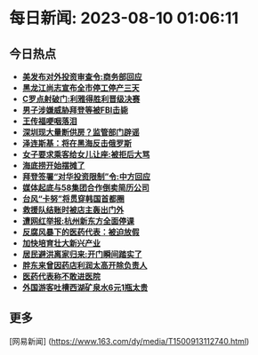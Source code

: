 
# 每日新闻: 2023-08-10 01:06:11
## 今日热点

- **[美发布对外投资审查令:商务部回应](https://www.163.com/search?keyword=%E7%BE%8E%E5%8F%91%E5%B8%83%E5%AF%B9%E5%A4%96%E6%8A%95%E8%B5%84%E5%AE%A1%E6%9F%A5%E4%BB%A4+%E5%95%86%E5%8A%A1%E9%83%A8%E5%9B%9E%E5%BA%94)**
- **[黑龙江尚志宣布全市停工停产三天](https://www.163.com/search?keyword=%E9%BB%91%E9%BE%99%E6%B1%9F%E5%B0%9A%E5%BF%97%E5%AE%A3%E5%B8%83%E5%85%A8%E5%B8%82%E5%81%9C%E5%B7%A5%E5%81%9C%E4%BA%A7%E4%B8%89%E5%A4%A9)**
- **[C罗点射破门:利雅得胜利晋级决赛](https://www.163.com/search?keyword=C%E7%BD%97%E7%82%B9%E5%B0%84%E7%A0%B4%E9%97%A8+%E5%88%A9%E9%9B%85%E5%BE%97%E8%83%9C%E5%88%A9%E6%99%8B%E7%BA%A7%E5%86%B3%E8%B5%9B)**
- **[男子涉嫌威胁拜登等被FBI击毙](https://www.163.com/search?keyword=%E7%94%B7%E5%AD%90%E6%B6%89%E5%AB%8C%E5%A8%81%E8%83%81%E6%8B%9C%E7%99%BB%E7%AD%89%E8%A2%ABFBI%E5%87%BB%E6%AF%99)**
- **[王传福哽咽落泪](https://www.163.com/search?keyword=%E7%8E%8B%E4%BC%A0%E7%A6%8F%E5%93%BD%E5%92%BD%E8%90%BD%E6%B3%AA)**
- **[深圳现大量断供房？监管部门辟谣](https://www.163.com/search?keyword=%E6%B7%B1%E5%9C%B3%E7%8E%B0%E5%A4%A7%E9%87%8F%E6%96%AD%E4%BE%9B%E6%88%BF%EF%BC%9F%E7%9B%91%E7%AE%A1%E9%83%A8%E9%97%A8%E8%BE%9F%E8%B0%A3)**
- **[泽连斯基：将在黑海反击俄罗斯](https://www.163.com/search?keyword=%E6%B3%BD%E8%BF%9E%E6%96%AF%E5%9F%BA%EF%BC%9A%E5%B0%86%E5%9C%A8%E9%BB%91%E6%B5%B7%E5%8F%8D%E5%87%BB%E4%BF%84%E7%BD%97%E6%96%AF)**
- **[女子要求乘客给女儿让座:被拒后大骂](https://www.163.com/search?keyword=%E5%A5%B3%E5%AD%90%E8%A6%81%E6%B1%82%E4%B9%98%E5%AE%A2%E7%BB%99%E5%A5%B3%E5%84%BF%E8%AE%A9%E5%BA%A7+%E8%A2%AB%E6%8B%92%E5%90%8E%E5%A4%A7%E9%AA%82)**
- **[海底捞开始摆摊了](https://www.163.com/search?keyword=%E6%B5%B7%E5%BA%95%E6%8D%9E%E5%BC%80%E5%A7%8B%E6%91%86%E6%91%8A%E4%BA%86)**
- **[拜登签署“对华投资限制”令:中方回应](https://www.163.com/search?keyword=%E6%8B%9C%E7%99%BB%E7%AD%BE%E7%BD%B2%E2%80%9C%E5%AF%B9%E5%8D%8E%E6%8A%95%E8%B5%84%E9%99%90%E5%88%B6%E2%80%9D%E4%BB%A4+%E4%B8%AD%E6%96%B9%E5%9B%9E%E5%BA%94)**
- **[媒体起底与58集团合作倒卖简历公司](https://www.163.com/search?keyword=%E5%AA%92%E4%BD%93%E8%B5%B7%E5%BA%95%E4%B8%8E58%E9%9B%86%E5%9B%A2%E5%90%88%E4%BD%9C%E5%80%92%E5%8D%96%E7%AE%80%E5%8E%86%E5%85%AC%E5%8F%B8)**
- **[台风“卡努”将贯穿韩国首都圈](https://www.163.com/search?keyword=%E5%8F%B0%E9%A3%8E%E2%80%9C%E5%8D%A1%E5%8A%AA%E2%80%9D%E5%B0%86%E8%B4%AF%E7%A9%BF%E9%9F%A9%E5%9B%BD%E9%A6%96%E9%83%BD%E5%9C%88)**
- **[救援队结账时被店主轰出门外](https://www.163.com/search?keyword=%E6%95%91%E6%8F%B4%E9%98%9F%E7%BB%93%E8%B4%A6%E6%97%B6%E8%A2%AB%E5%BA%97%E4%B8%BB%E8%BD%B0%E5%87%BA%E9%97%A8%E5%A4%96)**
- **[遭网红举报:杭州新东方全面停课](https://www.163.com/search?keyword=%E9%81%AD%E7%BD%91%E7%BA%A2%E4%B8%BE%E6%8A%A5+%E6%9D%AD%E5%B7%9E%E6%96%B0%E4%B8%9C%E6%96%B9%E5%85%A8%E9%9D%A2%E5%81%9C%E8%AF%BE)**
- **[反腐风暴下的医药代表：被迫放假](https://www.163.com/search?keyword=%E5%8F%8D%E8%85%90%E9%A3%8E%E6%9A%B4%E4%B8%8B%E7%9A%84%E5%8C%BB%E8%8D%AF%E4%BB%A3%E8%A1%A8%EF%BC%9A%E8%A2%AB%E8%BF%AB%E6%94%BE%E5%81%87)**
- **[加快培育壮大新兴产业](https://www.163.com/search?keyword=%E5%8A%A0%E5%BF%AB%E5%9F%B9%E8%82%B2%E5%A3%AE%E5%A4%A7%E6%96%B0%E5%85%B4%E4%BA%A7%E4%B8%9A)**
- **[居民避洪离家归来:开门瞬间踏实了](https://www.163.com/search?keyword=%E5%B1%85%E6%B0%91%E9%81%BF%E6%B4%AA%E7%A6%BB%E5%AE%B6%E5%BD%92%E6%9D%A5+%E5%BC%80%E9%97%A8%E7%9E%AC%E9%97%B4%E8%B8%8F%E5%AE%9E%E4%BA%86)**
- **[胖东来曾因药店利润太高开除负责人](https://www.163.com/search?keyword=%E8%83%96%E4%B8%9C%E6%9D%A5%E6%9B%BE%E5%9B%A0%E8%8D%AF%E5%BA%97%E5%88%A9%E6%B6%A6%E5%A4%AA%E9%AB%98%E5%BC%80%E9%99%A4%E8%B4%9F%E8%B4%A3%E4%BA%BA)**
- **[医药代表称不敢进医院](https://www.163.com/search?keyword=%E5%8C%BB%E8%8D%AF%E4%BB%A3%E8%A1%A8%E7%A7%B0%E4%B8%8D%E6%95%A2%E8%BF%9B%E5%8C%BB%E9%99%A2)**
- **[外国游客吐槽西湖矿泉水6元1瓶太贵](https://www.163.com/search?keyword=%E5%A4%96%E5%9B%BD%E6%B8%B8%E5%AE%A2%E5%90%90%E6%A7%BD%E8%A5%BF%E6%B9%96%E7%9F%BF%E6%B3%89%E6%B0%B46%E5%85%831%E7%93%B6%E5%A4%AA%E8%B4%B5)**

## 更多
[网易新闻] (https://www.163.com/dy/media/T1500913112740.html)

